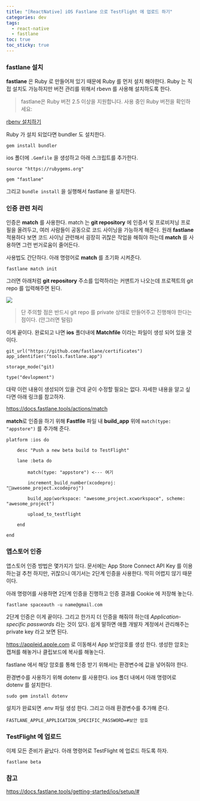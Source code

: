 ```yaml
---
title: "[ReactNative] iOS Fastlane 으로 TestFlight 에 업로드 하기"
categories: dev
tags:
  - react-native
  - fastlane
toc: true
toc_sticky: true
---
```


### fastlane 설치

**fastlane** 은 Ruby 로 만들어져 있기 때문에 Ruby 를 먼저 설치 해야한다.
Ruby 는 직접 설치도 가능하지만 버전 관리를 위해서 rbevn 를 사용해 설치하도록 한다.

> fastlane은 Ruby 버전 2.5 이상을 지원합니다. 사용 중인 Ruby 버전을 확인하세요:

<a href="https://github.com/rbenv/rbenv" target="_blank">rbenv 설치하기</a>

Ruby 가 설치 되었다면 bundler 도 설치한다.

```
gem install bundler
```

ios 폴더에 `.Gemfile` 을 생성하고 아래 스크립트를 추가한다.

```
source "https://rubygems.org"

gem "fastlane"
```

그리고 `bundle install` 을 실행해서 fastlane 을 설치한다.

### 인증 관련 처리

인증은 **match** 를 사용한다. match 는 **git repository** 에 인증서 및 프로비저닝 프로필을 올려두고, 여러 사람들이 공동으로 코드 사이닝을 가능하게 해준다. 원래 **fastlane** 적용하다 보면 코드 사이닝 관련해서 굉장히 귀찮은 작업을 해줘야 하는데 **match** 를 사용하면 그런 번거로움이 줄어든다.

사용법도 간단하다. 아래 명령어로 **match** 를 초기화 시켜준다.

`fastlane match init`

그러면 아래처럼 **git repository** 주소를 입력하라는 커맨트가 나오는데 프로젝트의 git repo 를 입력해주면 된다.

![](https://docs.fastlane.tools/img/actions/match_init.gif)

> 단 주의할 점은 반드시 git repo 를 private 상태로 만들어주고 진행해야 한다는 점이다. (안그러면 털림)

이게 끝이다. 완료되고 나면 **ios** 폴더내에 **Matchfile** 이라는 파일이 생성 되어 있을 것이다.

```
git_url("https://github.com/fastlane/certificates") app_identifier("tools.fastlane.app")

storage_mode("git)

type("devlopment")
```

대략 이런 내용이 생성되어 있을 건데 굳이 수정할 필요는 없다. 자세한 내용을 알고 싶다면 아래 링크를 참고하자.

<a href="https://docs.fastlane.tools/actions/match" target="_blank">https://docs.fastlane.tools/actions/match</a>

**match**로 인증을 하기 위해 **Fastfile** 파일 내 **build_app** 위에 `match(type: "appstore")` 를 추가해 준다.

```
platform :ios do

	desc "Push a new beta build to TestFlight"

	lane :beta do

		match(type: "appstore") <--- 여기

		increment_build_number(xcodeproj: "awesome_project.xcodeproj")

		build_app(workspace: "awesome_project.xcworkspace", scheme: "awesome_project")

		upload_to_testflight

	end

end
```

### 앱스토어 인증

앱스토어 인증 방법은 몇가지가 있다. 문서에는 App Store Connect API Key 를 이용하는걸 추천 하지만, 귀찮으니 여기서는 2단계 인증을 사용한다. 딱히 어렵지 않기 때문이다.

아래 명령어를 사용하면 2단계 인증을 진행하고 인증 결과를 Cookie 에 저장해 놓는다.

```
fastlane spaceauth -u name@gmail.com
```

2단계 인증은 이게 끝이다. 그리고 한가지 더 인증을 해줘야 하는데 _Application-specific passwords_ 라는 것이 있다. 쉽게 말하면 애플 개발자 계정에서 관리해주는 private key 라고 보면 된다.

<a href="https://appleid.apple.com" target="_blank">https://appleid.apple.com</a> 로 이동해서 App 보안암호를 생성 한다. 생성한 암호는 캡쳐를 해놓거나 클립보드에 복사를 해놓는다.

fastlane 에서 해당 암호를 통해 인증 받기 위해서는 환경변수에 값을 넣어줘야 한다.

환경변수를 사용하기 위해 dotenv 를 사용한다. ios 폴더 내에서 아래 명령어로 dotenv 를 설치한다.

```
sudo gem install dotenv
```

설치가 완료되면 .env 파일 생성 한다. 그리고 아래 환경변수를 추가해 준다.

```
FASTLANE_APPLE_APPLICATION_SPECIFIC_PASSWORD=#보안 암호
```

### TestFlight 에 업로드

이제 모든 준비가 끝났다. 아래 명령어로 TestFlight 에 업로드 하도록 하자.

```
fastlane beta
```

### 참고

<a href="https://docs.fastlane.tools/getting-started/ios/setup/#" target="_blank">https://docs.fastlane.tools/getting-started/ios/setup/#</a>

